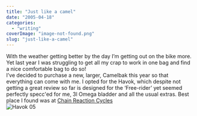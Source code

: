 ```yaml
---
title: "Just like a camel"
date: "2005-04-18"
categories: 
  - "writing"
coverImage: "image-not-found.png"
slug: "just-like-a-camel"
---
```


With the weather getting better by the day I’m getting out on the bike more. Yet last year I was struggling to get all my crap to work in one bag and find a nice comfortable bag to do so!  
I’ve decided to purchase a new, larger, Camelbak this year so that everything can come with me. I opted for the Havok, which despite not getting a great review so far is designed for the ‘Free-rider’ yet seemed perfectly specc'ed for me, 3l Omega bladder and all the usual extras. Best place I found was at [Chain Reaction Cycles](http://www.chainreactioncycles.com)  
![Havok 05](/images/7063.jpg)
